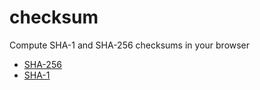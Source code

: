 # checksum
Compute SHA-1 and SHA-256 checksums in your browser

- [SHA-256](https://coins.github.io/checksum/sha-256.html)
- [SHA-1](https://coins.github.io/checksum/sha-1.html)
